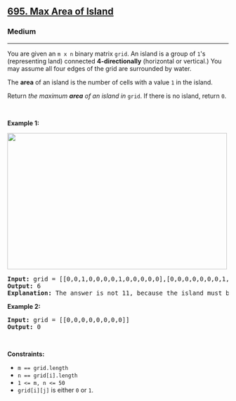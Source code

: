 <h2><a href="https://leetcode.com/problems/max-area-of-island/">695. Max Area of Island</a></h2><h3>Medium</h3><hr><div style="user-select: auto;"><p style="user-select: auto;">You are given an <code style="user-select: auto;">m x n</code> binary matrix <code style="user-select: auto;">grid</code>. An island is a group of <code style="user-select: auto;">1</code>'s (representing land) connected <strong style="user-select: auto;">4-directionally</strong> (horizontal or vertical.) You may assume all four edges of the grid are surrounded by water.</p>

<p style="user-select: auto;">The <strong style="user-select: auto;">area</strong> of an island is the number of cells with a value <code style="user-select: auto;">1</code> in the island.</p>

<p style="user-select: auto;">Return <em style="user-select: auto;">the maximum <strong style="user-select: auto;">area</strong> of an island in </em><code style="user-select: auto;">grid</code>. If there is no island, return <code style="user-select: auto;">0</code>.</p>

<p style="user-select: auto;">&nbsp;</p>
<p style="user-select: auto;"><strong style="user-select: auto;">Example 1:</strong></p>
<img alt="" src="https://assets.leetcode.com/uploads/2021/05/01/maxarea1-grid.jpg" style="width: 500px; height: 310px; user-select: auto;">
<pre style="user-select: auto;"><strong style="user-select: auto;">Input:</strong> grid = [[0,0,1,0,0,0,0,1,0,0,0,0,0],[0,0,0,0,0,0,0,1,1,1,0,0,0],[0,1,1,0,1,0,0,0,0,0,0,0,0],[0,1,0,0,1,1,0,0,1,0,1,0,0],[0,1,0,0,1,1,0,0,1,1,1,0,0],[0,0,0,0,0,0,0,0,0,0,1,0,0],[0,0,0,0,0,0,0,1,1,1,0,0,0],[0,0,0,0,0,0,0,1,1,0,0,0,0]]
<strong style="user-select: auto;">Output:</strong> 6
<strong style="user-select: auto;">Explanation:</strong> The answer is not 11, because the island must be connected 4-directionally.
</pre>

<p style="user-select: auto;"><strong style="user-select: auto;">Example 2:</strong></p>

<pre style="user-select: auto;"><strong style="user-select: auto;">Input:</strong> grid = [[0,0,0,0,0,0,0,0]]
<strong style="user-select: auto;">Output:</strong> 0
</pre>

<p style="user-select: auto;">&nbsp;</p>
<p style="user-select: auto;"><strong style="user-select: auto;">Constraints:</strong></p>

<ul style="user-select: auto;">
	<li style="user-select: auto;"><code style="user-select: auto;">m == grid.length</code></li>
	<li style="user-select: auto;"><code style="user-select: auto;">n == grid[i].length</code></li>
	<li style="user-select: auto;"><code style="user-select: auto;">1 &lt;= m, n &lt;= 50</code></li>
	<li style="user-select: auto;"><code style="user-select: auto;">grid[i][j]</code> is either <code style="user-select: auto;">0</code> or <code style="user-select: auto;">1</code>.</li>
</ul>
</div>
